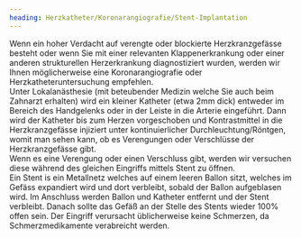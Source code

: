 ```yaml
---
heading: Herzkatheter/Koronarangiografie/Stent-Implantation
---
```


Wenn ein hoher Verdacht auf verengte oder blockierte Herzkranzgefässe besteht oder wenn Sie mit einer relevanten Klappenerkrankung oder einer anderen strukturellen Herzerkrankung diagnostiziert wurden, werden wir Ihnen möglicherweise eine Koronarangiografie oder Herzkatheteruntersuchung empfehlen.  
Unter Lokalanästhesie (mit beteubender Medizin welche Sie auch beim Zahnarzt erhalten) wird ein kleiner Katheter (etwa 2mm dick) entweder im Bereich des Handgelenks oder in der Leiste in die Arterie eingeführt. 
Dann wird der Katheter bis zum Herzen vorgeschoben und Kontrastmittel in die Herzkranzgefässe injiziert unter kontinuierlicher Durchleuchtung/Röntgen, womit man sehen kann, ob es Verengungen oder Verschlüsse der Herzkranzgefässe gibt.  
Wenn es eine Verengung oder einen Verschluss gibt, werden wir versuchen diese während des gleichen Eingriffs mittels Stent zu öffnen.  
Ein Stent is ein Metallnetz welches auf einem leeren Ballon sitzt, welches im Gefäss expandiert wird und dort verbleibt, sobald der Ballon aufgeblasen wird. 
Im Anschluss werden Ballon und Katheter entfernt und der Stent verbleibt. 
Danach sollte das Gefäß an der Stelle des Stents wieder 100% offen sein.
Der Eingriff verursacht üblicherweise keine Schmerzen, da Schmerzmedikamente verabreicht werden. 
